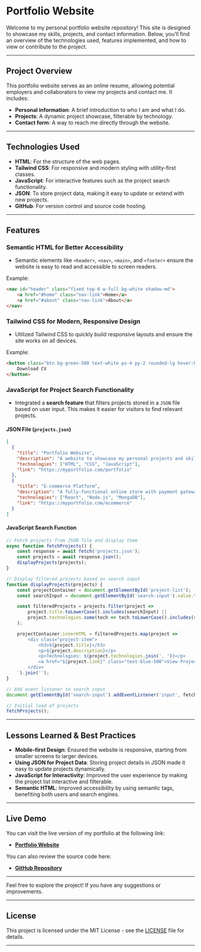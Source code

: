 
# Portfolio Website

Welcome to my personal portfolio website repository! This site is designed to showcase my skills, projects, and contact information. Below, you’ll find an overview of the technologies used, features implemented, and how to view or contribute to the project.

---

## Project Overview

This portfolio website serves as an online resume, allowing potential employers and collaborators to view my projects and contact me. It includes:

- **Personal information**: A brief introduction to who I am and what I do.
- **Projects**: A dynamic project showcase, filterable by technology.
- **Contact form**: A way to reach me directly through the website.

---

## Technologies Used

- **HTML**: For the structure of the web pages.
- **Tailwind CSS**: For responsive and modern styling with utility-first classes.
- **JavaScript**: For interactive features such as the project search functionality.
- **JSON**: To store project data, making it easy to update or extend with new projects.
- **GitHub**: For version control and source code hosting.

---

## Features

### Semantic HTML for Better Accessibility
- Semantic elements like `<header>`, `<nav>`, `<main>`, and `<footer>` ensure the website is easy to read and accessible to screen readers.

Example:
```html
<nav id="header" class="fixed top-0 w-full bg-white shadow-md">
    <a href="#home" class="nav-link">Home</a>
    <a href="#about" class="nav-link">About</a>
</nav>
```

### Tailwind CSS for Modern, Responsive Design
- Utilized Tailwind CSS to quickly build responsive layouts and ensure the site works on all devices.
  
Example:
```html
<button class="btn bg-green-500 text-white px-4 py-2 rounded-lg hover:bg-green-700">
    Download CV
</button>
```

### JavaScript for Project Search Functionality
- Integrated a **search feature** that filters projects stored in a `JSON` file based on user input. This makes it easier for visitors to find relevant projects.

#### JSON File (`projects.json`)
```json
[
  {
    "title": "Portfolio Website",
    "description": "A website to showcase my personal projects and skills.",
    "technologies": ["HTML", "CSS", "JavaScript"],
    "link": "https://myportfolio.com/portfolio"
  },
  {
    "title": "E-commerce Platform",
    "description": "A fully-functional online store with payment gateway integration.",
    "technologies": ["React", "Node.js", "MongoDB"],
    "link": "https://myportfolio.com/ecommerce"
  }
]
```

#### JavaScript Search Function
```javascript
// Fetch projects from JSON file and display them
async function fetchProjects() {
    const response = await fetch('projects.json');
    const projects = await response.json();
    displayProjects(projects);
}

// Display filtered projects based on search input
function displayProjects(projects) {
    const projectContainer = document.getElementById('project-list');
    const searchInput = document.getElementById('search-input').value.toLowerCase();

    const filteredProjects = projects.filter(project => 
        project.title.toLowerCase().includes(searchInput) ||
        project.technologies.some(tech => tech.toLowerCase().includes(searchInput))
    );

    projectContainer.innerHTML = filteredProjects.map(project => `
        <div class="project-item">
            <h3>${project.title}</h3>
            <p>${project.description}</p>
            <p>Technologies: ${project.technologies.join(', ')}</p>
            <a href="${project.link}" class="text-blue-500">View Project</a>
        </div>
    `).join('');
}

// Add event listener to search input
document.getElementById('search-input').addEventListener('input', fetchProjects);

// Initial load of projects
fetchProjects();
```

---

## Lessons Learned & Best Practices

- **Mobile-first Design**: Ensured the website is responsive, starting from smaller screens to larger devices.
- **Using JSON for Project Data**: Storing project details in JSON made it easy to update projects dynamically.
- **JavaScript for Interactivity**: Improved the user experience by making the project list interactive and filterable.
- **Semantic HTML**: Improved accessibility by using semantic tags, benefiting both users and search engines.

---

## Live Demo

You can visit the live version of my portfolio at the following link:

- **[Portfolio Website](https://yogeshkadam-portfolio.netlify.app)**

You can also review the source code here:

- **[GitHub Repository](https://github.com/Ykadam006/Portfolio)**

---

Feel free to explore the project! If you have any suggestions or improvements.

---
## License

This project is licensed under the MIT License - see the [LICENSE](LICENSE) file for details.

---

